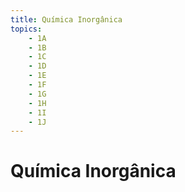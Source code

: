 ```yaml
---
title: Química Inorgânica
topics:
    - 1A
    - 1B
    - 1C
    - 1D
    - 1E
    - 1F
    - 1G
    - 1H
    - 1I
    - 1J
---
```


# Química Inorgânica